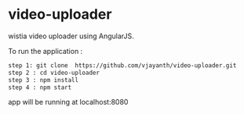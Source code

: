 # video-uploader
wistia video uploader using AngularJS.

To run the application :



```bash
step 1: git clone  https://github.com/vjayanth/video-uploader.git 
step 2 : cd video-uploader
step 3 : npm install
step 4 : npm start 
```
app will be running at localhost:8080
